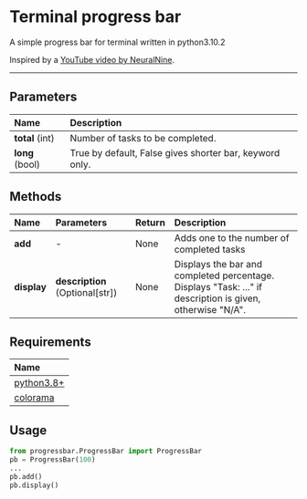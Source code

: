# Terminal progress bar
A simple progress bar for terminal written in python3.10.2

Inspired by a [YouTube video by NeuralNine](https://www.youtube.com/watch?v=x1eaT88vJUA).
***
## Parameters
| Name | Description |
| :--- | :--- |
| __total__ (int) | Number of tasks to be completed. |
| __long__ (bool) | True by default, False gives shorter bar, keyword only. |

## Methods
| Name | Parameters | Return | Description |
| :--- | :--- | :--- | :--- |
| __add__ | - | None | Adds one to the number of completed tasks |
| __display__ | __description__ (Optional[str]) | None | Displays the bar and completed percentage. Displays "Task: ..." if description is given, otherwise "N/A". |

## Requirements
| Name |
| :-- |
| [python3.8+](https://www.python.org/) |
| [colorama](https://pypi.org/project/colorama/) |

## Usage
```py
from progressbar.ProgressBar import ProgressBar
pb = ProgressBar(100)
...
pb.add()
pb.display()
```
